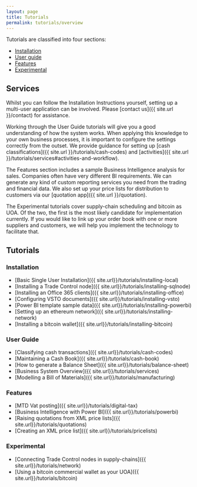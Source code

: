 ```yaml
---
layout: page
title: Tutorials
permalink: tutorials/overview
---
```


Tutorials are classified into four sections:

- [Installation](#installation)
- [User guide](#user-guide)
- [Features](#features)
- [Experimental](#experimental)

## Services

Whilst you can follow the Installation Instructions yourself, setting up a multi-user application can be involved. Please [contact us]({{ site.url }}/contact) for assistance.

Working through the User Guide tutorials will give you a good understanding of how the system works. When applying this knowledge to your own business processes, it is important to configure the settings correctly from the outset. We provide guidance for setting up [cash classifications]({{ site.url }}/tutorials/cash-codes) and [activities]({{ site.url }}/tutorials/services#activities-and-workflow).

The Features section includes a sample Business Intelligence analysis for sales. Companies often have very different BI requirements. We can generate any kind of custom reporting services you need from the trading and financial data. We also set up your price lists for distribution to customers via our [quotation app]({{ site.url }}/quotation).

The Experimental tutorials cover supply-chain scheduling and bitcoin as UOA. Of the two, the first is the most likely candidate for implementation currently. If you would like to link up your order book with one or more suppliers and customers, we will help you implement the technology to facilitate that.

## Tutorials

### Installation

- [Basic Single User Installation]({{ site.url}}/tutorials/installing-local)
- [Installing a Trade Control node]({{ site.url}}/tutorials/installing-sqlnode)
- [Installing an Office 365 clients]({{ site.url}}/tutorials/installing-office)
- [Configuring VSTO documents]({{ site.url}}/tutorials/installing-vsto)
- [Power BI template sample data]({{ site.url}}/tutorials/installing-powerbi)
- [Setting up an ethereum network]({{ site.url}}/tutorials/installing-network)
- [Installing a bitcoin wallet]({{ site.url}}/tutorials/installing-bitcoin)

### User Guide

- [Classifying cash transactions]({{ site.url}}/tutorials/cash-codes)
- [Maintaining a Cash Book]({{ site.url}}/tutorials/cash-book)
- [How to generate a Balance Sheet]({{ site.url}}/tutorials/balance-sheet)
- [Business System Overview]({{ site.url}}/tutorials/services)
- [Modelling a Bill of Materials]({{ site.url}}/tutorials/manufacturing)

### Features

- [MTD Vat posting]({{ site.url}}/tutorials/digital-tax)
- [Business Intelligence with Power BI]({{ site.url}}/tutorials/powerbi)
- [Raising quotations from XML price lists]({{ site.url}}/tutorials/quotations)
- [Creating an XML price list]({{ site.url}}/tutorials/pricelists)

### Experimental

- [Connecting Trade Control nodes in supply-chains]({{ site.url}}/tutorials/network)
- [Using a bitcoin commercial wallet as your UOA]({{ site.url}}/tutorials/bitcoin)
